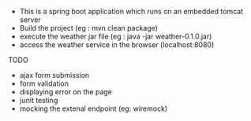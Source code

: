 * This is a spring boot application which runs on an embedded tomcat server
* Build the project (eg : mvn clean package)
* execute the weather jar file (eg : java -jar weather-0.1.0.jar)
* access the weather service in the browser (localhost:8080)

TODO
* ajax form submission
* form validation
* displaying error on the page
* junit testing
* mocking the extenal endpoint (eg: wiremock)